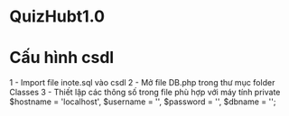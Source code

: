 # QuizHubt1.0

# Cấu hình csdl
  1 - Import file inote.sql vào csdl
  2 - Mở file DB.php trong thư mục folder Classes
  3 - Thiết lập các thông số trong file phù hợp với máy tính
      private $hostname = 'localhost',
              $username = '',
              $password = '',
              $dbname   = '';
